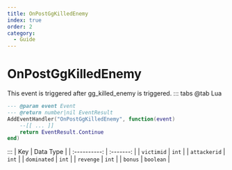 ```yaml
---
title: OnPostGgKilledEnemy
index: true
order: 2
category:
  - Guide
---
```


# OnPostGgKilledEnemy
This event is triggered after gg_killed_enemy is triggered.
::: tabs
@tab Lua
```lua
--- @param event Event
--- @return number|nil EventResult
AddEventHandler("OnPostGgKilledEnemy", function(event)
    --[[ ... ]]
    return EventResult.Continue
end)
```

:::
|      Key     | Data Type |
| :----------: | :-------: |
|  `victimid`  |   `int`   |
| `attackerid` |   `int`   |
|  `dominated` |   `int`   |
|   `revenge`  |   `int`   |
|    `bonus`   | `boolean` |